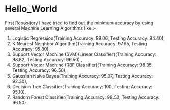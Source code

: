 # Hello_World
First Repository
I have tried to find out the minimum accuracy by using several Machine Learning Algorithms like :-

1. Logistic Regression(Training Accuracy: 99.06, Testing Accuracy: 94.40), 
2. K Nearest Neighbor Algorithm(Training Accuracy: 97.65, Testing Accuracy: 95.80), 
3. Support Vector Machine (SVM)(Linear Classifier)(Training Accuracy: 98.82, Testing Accuracy: 96.50) ,
4. Support Vector Machine (RBF Classifier)(Training Accuracy: 98.35, Testing Accuracy: 96.50),
5. Gaussian Naive Bayes(Training Accuracy: 95.07, Testing Accuracy: 92.30),
6. Decision Tree Classifier(Training Accuracy: 100, Testing Accuracy: 95.10),
7. Random Forest Classifier(Training Accuracy: 99.53, Testing Accuracy: 96.50)
